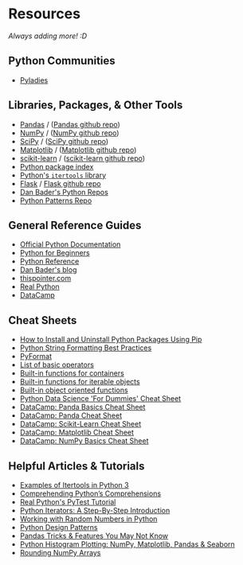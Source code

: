 <!---
{"next":"Resources/glossary.md","title":"Resources"}
-->

# Resources

*Always adding more! :D*

## Python Communities

* [Pyladies](https://www.pyladies.com/)

## Libraries, Packages, & Other Tools

* [Pandas](http://pandas.pydata.org/) / ([Pandas github repo](https://github.com/pandas-dev/pandas))
* [NumPy](https://www.numpy.org/) / ([NumPy github repo](https://github.com/numpy/numpy))
* [SciPy](https://www.scipy.org/) / ([SciPy github repo](https://github.com/scipy/scipy))
* [Matplotlib](https://matplotlib.org/) / ([Matplotlib github repo](https://github.com/matplotlib/matplotlib))
* [scikit-learn](https://scikit-learn.org/) / ([scikit-learn github repo](https://github.com/scikit-learn/scikit-learn))
* [Python package index](https://pypi.org/)
* [Python's `itertools` library](https://docs.python.org/3/library/itertools.html)
* [Flask](http://flask.pocoo.org/) / [Flask github repo](https://github.com/pallets/flask)
* [Dan Bader's Python Repos](https://github.com/dbader?tab=repositories)
* [Python Patterns Repo](https://github.com/faif/python-patterns)

## General Reference Guides

* [Official Python Documentation](https://docs.python.org/)
* [Python for Beginners](https://www.pythonforbeginners.com/)
* [Python Reference](https://python-reference.readthedocs.io/en/latest/)
* [Dan Bader's blog](https://dbader.org/)
* [thispointer.com](https://thispointer.com/learn-python/)
* [Real Python](https://realpython.com)
* [DataCamp](https://www.datacamp.com/)

## Cheat Sheets

* [How to Install and Uninstall Python Packages Using Pip](https://dbader.org/blog/install-and-uninstall-python-packages-using-pip)
* [Python String Formatting Best Practices](https://realpython.com/python-string-formatting/)
* [PyFormat](https://pyformat.info/)
* [List of basic operators](https://python-reference.readthedocs.io/en/latest/docs/operators/)
* [Built-in functions for containers](https://python-reference.readthedocs.io/en/latest/docs/functions/index.html#operating-on-containers)
* [Built-in functions for iterable objects](https://python-reference.readthedocs.io/en/latest/docs/functions/index.html#operating-on-containers)
* [Built-in object oriented functions](https://python-reference.readthedocs.io/en/latest/docs/functions/index.html#object-oriented-functions)
* [Python Data Science 'For Dummies' Cheat Sheet](https://www.dummies.com/programming/python/python-for-data-science-for-dummies-cheat-sheet/)
* [DataCamp: Panda Basics Cheat Sheet](https://datacamp-community-prod.s3.amazonaws.com/fbc502d0-46b2-4e1b-b6b0-5402ff273251)
* [DataCamp: Panda Cheat Sheet](https://datacamp-community-prod.s3.amazonaws.com/9f0f2ae1-8bd8-4302-a67b-e17f3059d9e8)
* [DataCamp: Scikit-Learn Cheat Sheet](https://datacamp-community-prod.s3.amazonaws.com/5433fa18-9f43-44cc-b228-74672efcd116)
* [DataCamp: Matplotlib Cheat Sheet](https://datacamp-community-prod.s3.amazonaws.com/28b8210c-60cc-4f13-b0b4-5b4f2ad4790b)
* [DataCamp: NumPy Basics Cheat Sheet](https://datacamp-community-prod.s3.amazonaws.com/e9f83f72-a81b-42c7-af44-4e35b48b20b7)

## Helpful Articles & Tutorials

* [Examples of Itertools in Python 3](https://realpython.com/python-itertools/)
* [Comprehending Python’s Comprehensions](https://dbader.org/blog/list-dict-set-comprehensions-in-python)
* [Real Python's PyTest Tutorial](https://realpython.com/courses/test-driven-development-pytest/)
* [Python Iterators: A Step-By-Step Introduction](https://dbader.org/blog/python-iterators)
* [Working with Random Numbers in Python](https://dbader.org/blog/python-random-numbers)
* [Python Design Patterns](https://www.toptal.com/python/python-design-patterns)
* [Pandas Tricks & Features You May Not Know](https://realpython.com/python-pandas-tricks/)
* [Python Histogram Plotting: NumPy, Matplotlib, Pandas & Seaborn](https://realpython.com/python-histograms/)
* [Rounding NumPy Arrays](https://realpython.com/python-rounding/#rounding-numpy-arrays)